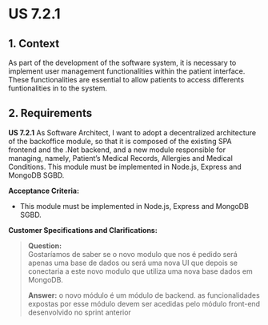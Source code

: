 # US 7.2.1


## 1. Context

As part of the development of the software system, it is necessary to implement user management functionalities within the patient interface.
These functionalities are essential to allow patients to access differents funtionalities in to the system.

## 2. Requirements

**US 7.2.1** As Software Architect, I want to adopt a decentralized architecture of the backoffice module, so that it is composed of the existing SPA frontend and the
.Net backend, and a new module responsible for managing, namely, Patient’s Medical Records, Allergies and Medical Conditions. 
This module must be implemented in Node.js, Express and MongoDB SGBD.

**Acceptance Criteria:** 

- This module must be implemented in Node.js, Express and MongoDB SGBD.



**Customer Specifications and Clarifications:**


> **Question:**  
Gostaríamos de saber se o novo modulo que nos é pedido será apenas uma base de dados ou será uma nova UI que depois se conectaria a este novo modulo que utiliza uma nova base dados em MongoDB.
>
>**Answer:** o novo módulo é um módulo de backend.
as funcionalidades expostas por esse módulo devem ser acedidas pelo módulo front-end desenvolvido no sprint anterior

[//]: # (**Input and Output Data**)

[//]: # ()
[//]: # (**Input Data:**)

[//]: # ()
[//]: # (* Typed data:)

[//]: # (    * E-mail)

[//]: # (    * Password)

[//]: # ()
[//]: # ()
[//]: # ()
[//]: # ()
[//]: # (**Output Data:**)

[//]: # (* Display the success of the operation)

[//]: # ()
[//]: # (## 3. Analysis)

[//]: # ()
[//]: # (> **Question:** )

[//]: # (>)

[//]: # (>**Answer:** )



[//]: # (### 3.1. Domain Model)

[//]: # (![sub domain model]&#40;us1000-sub-domain-model.svg&#41;)
[//]: # ()
[//]: # (## 4. Design)

[//]: # ()
[//]: # ()
[//]: # (**Domain Class/es:** Email, User, UserDto, Role)

[//]: # ()
[//]: # (**Controller:** UserController)

[//]: # ()
[//]: # (**UI:** )

[//]: # ()
[//]: # (**Repository:**	UserRepository)

[//]: # ()
[//]: # (**Service:** UserService, AuthorizationService)

[//]: # ()
[//]: # ()
[//]: # ()
[//]: # (### 4.1. Sequence Diagram)

[//]: # ()
[//]: # (**Login User Level 1**)

[//]: # ()
[//]: # (![Login User]&#40;sequence-diagram-1.svg "Login User"&#41;)

[//]: # ()
[//]: # (**Login User Level 2**)

[//]: # ()
[//]: # (![Login User]&#40;sequence-diagram-2.svg "Login User"&#41;)

[//]: # ()
[//]: # (**Login User Level 3**)

[//]: # ()
[//]: # (![Login User]&#40;sequence-diagram-3.svg "Login User"&#41;)



[//]: # (### 4.2. Class Diagram)

[//]: # ()
[//]: # (![a class diagram]&#40;us1000-class-diagram.svg "A Class Diagram"&#41;)
[//]: # ()
[//]: # (### 4.3. Applied Patterns)

[//]: # ()
[//]: # (### 4.4. Tests)

[//]: # ()
[//]: # (Include here the main tests used to validate the functionality. Focus on how they relate to the acceptance criteria.)

[//]: # ()
[//]: # ()
[//]: # ()
[//]: # (**Before Tests** **Setup of Dummy Users**)

[//]: # ()
[//]: # (```)

[//]: # (    public static SystemUser dummyUser&#40;final String email, final Role... roles&#41; {)

[//]: # (        final SystemUserBuilder userBuilder = new SystemUserBuilder&#40;new NilPasswordPolicy&#40;&#41;, new PlainTextEncoder&#40;&#41;&#41;;)

[//]: # (        return userBuilder.with&#40;email, "duMMy1", "dummy", "dummy", email&#41;.build&#40;&#41;;)

[//]: # (    })

[//]: # ()
[//]: # (    public static SystemUser crocodileUser&#40;final String email, final Role... roles&#41; {)

[//]: # (        final SystemUserBuilder userBuilder = new SystemUserBuilder&#40;new NilPasswordPolicy&#40;&#41;, new PlainTextEncoder&#40;&#41;&#41;;)

[//]: # (        return userBuilder.with&#40;email, "CroC1_", "Crocodile", "SandTomb", email&#41;.withRoles&#40;roles&#41;.build&#40;&#41;;)

[//]: # (    })

[//]: # ()
[//]: # (    private SystemUser getNewUserFirst&#40;&#41; {)

[//]: # (        return dummyUser&#40;"dummy@gmail.com", Roles.ADMIN&#41;;)

[//]: # (    })

[//]: # ()
[//]: # (    private SystemUser getNewUserSecond&#40;&#41; {)

[//]: # (        return crocodileUser&#40;"crocodile@gmail.com", Roles.OPERATOR&#41;;)

[//]: # (    })

[//]: # ()
[//]: # (```)

[//]: # ()
[//]: # (**Test 1:** *Verifies if Users are equals*)

[//]: # ()
[//]: # ()
[//]: # (```)

[//]: # (@Test)

[//]: # (public void verifyIfUsersAreEquals&#40;&#41; {)

[//]: # (    assertTrue&#40;getNewUserFirst&#40;&#41;.equals&#40;getNewUserFirst&#40;&#41;&#41;&#41;;)

[//]: # (})

[//]: # (````)

[//]: # ()
[//]: # (## 5. Implementation)

[//]: # ()
[//]: # ()
[//]: # (### Methods in the UsersController)

[//]: # (* **public async Task<ActionResult<UserDto>> Create&#40;CreatingUserDto dto&#41;**  this method creates a user)

[//]: # ()
[//]: # ()
[//]: # ()
[//]: # (## 6. Integration/Demonstration)

[//]: # ()


[//]: # (## 7. Observations)

[//]: # ()
[//]: # (*This section should be used to include any content that does not fit any of the previous sections.*)

[//]: # ()
[//]: # (*The team should present here, for instance, a critical perspective on the developed work including the analysis of alternative solutions or related works*)

[//]: # ()
[//]: # (*The team should include in this section statements/references regarding third party works that were used in the development this work.*)